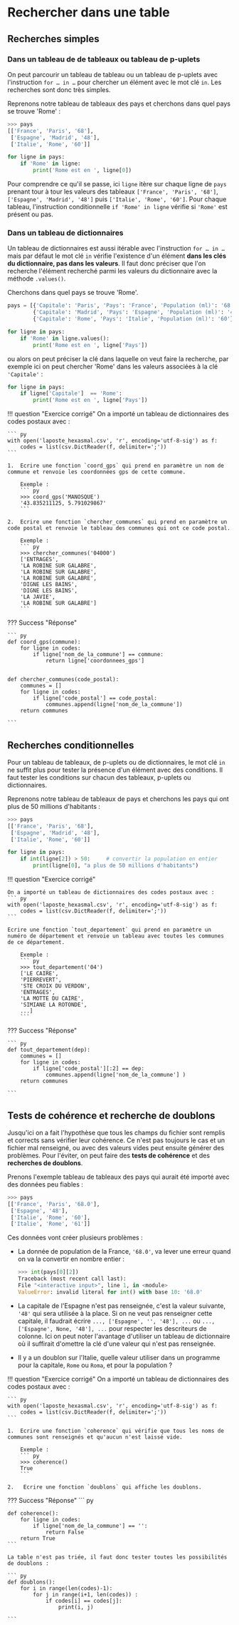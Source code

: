 # Rechercher dans une table

##	Recherches simples

### Dans un tableau de de tableaux ou tableau de p-uplets

On peut parcourir un tableau de tableau ou un tableau de p-uplets avec l'instruction `for … in …` pour chercher un élément avec le mot clé `in`. Les recherches sont donc très simples.

Reprenons notre tableau de tableaux des pays et cherchons dans quel pays se trouve 'Rome' :


``` py
>>> pays
[['France', 'Paris', '68'],
 ['Espagne', 'Madrid', '48'],
 ['Italie', 'Rome', '60']]

for ligne in pays:
    if 'Rome' in ligne:
        print('Rome est en ', ligne[0])

```

Pour comprendre ce qu'il se passe, ici `ligne` itère sur chaque ligne de `pays` prenant tour à tour les valeurs des tableaux `['France', 'Paris', '68']`, `['Espagne', 'Madrid', '48']` puis `['Italie', 'Rome', '60']`. Pour chaque tableau, l'instruction conditionnelle `if 'Rome' in ligne` vérifie si `'Rome'` est présent ou pas. 

###	Dans un tableau de dictionnaires

Un tableau de dictionnaires est aussi itérable avec l'instruction `for … in …` mais par défaut le mot clé `in` vérifie l'existence d'un élément **dans les clés du dictionnaire, pas dans les valeurs**. Il faut donc préciser que l'on recherche l'élément recherché parmi les valeurs du dictionnaire avec la méthode `.values()`. 

Cherchons dans quel pays se trouve 'Rome'.

``` py
pays = [{'Capitale': 'Paris', 'Pays': 'France', 'Population (ml)': '68'},
        {'Capitale': 'Madrid', 'Pays': 'Espagne', 'Population (ml)': '48'},
        {'Capitale': 'Rome', 'Pays': 'Italie', 'Population (ml)': '60'}]

for ligne in pays:
    if 'Rome' in ligne.values():
        print('Rome est en ', ligne['Pays'])
```

ou alors on peut préciser la clé dans laquelle on veut faire la recherche, par exemple ici on peut chercher 'Rome' dans les valeurs associées à la clé `'Capitale'` :

``` py
for ligne in pays:
    if ligne['Capitale']  == 'Rome':
        print('Rome est en ', ligne['Pays'])
```



!!! question "Exercice corrigé" 
    On a importé un tableau de dictionnaires des codes postaux avec :
    
    ``` py
    with open('laposte_hexasmal.csv', 'r', encoding='utf-8-sig') as f:
        codes = list(csv.DictReader(f, delimiter=';'))
    ```

    1.  Ecrire une fonction `coord_gps` qui prend en paramètre un nom de commune et renvoie les coordonnées gps de cette commune. 

        Exemple : 
        ``` py
        >>> coord_gps('MANOSQUE')
        '43.835211125, 5.791029867'
        ```

    2.  Ecrire une fonction `chercher_communes` qui prend en paramètre un code postal et renvoie le tableau des communes qui ont ce code postal.

        Exemple : 
        ``` py
        >>> chercher_communes('04000')
        ['ENTRAGES',
        'LA ROBINE SUR GALABRE',
        'LA ROBINE SUR GALABRE',
        'LA ROBINE SUR GALABRE',
        'DIGNE LES BAINS',
        'DIGNE LES BAINS',
        'LA JAVIE',
        'LA ROBINE SUR GALABRE']
        ```
   

??? Success "Réponse"


    ``` py
    def coord_gps(commune):
        for ligne in codes:
            if ligne['nom_de_la_commune'] == commune:
                return ligne['coordonnees_gps']


    def chercher_communes(code_postal):
        communes = []
        for ligne in codes:
            if ligne['code_postal'] == code_postal:
                communes.append(ligne['nom_de_la_commune'])
        return communes
        
    ```



##	Recherches conditionnelles

Pour un tableau de tableaux,  de p-uplets ou de dictionnaires, le mot clé `in` ne suffit plus pour tester la présence d'un élément avec des conditions. Il faut tester les conditions sur chacun des tableaux, p-uplets ou dictionnaires.

Reprenons notre tableau de tableaux de pays et cherchons les pays qui ont plus de 50 millions d'habitants :

``` py
>>> pays
[['France', 'Paris', '68'],
 ['Espagne', 'Madrid', '48'],
 ['Italie', 'Rome', '60']]

for ligne in pays:
    if int(ligne[2]) > 50:     # convertir la population en entier
        print(ligne[0], "a plus de 50 millions d'habitants")

```


!!! question "Exercice corrigé" 

    On a importé un tableau de dictionnaires des codes postaux avec :
    ``` py
    with open('laposte_hexasmal.csv', 'r', encoding='utf-8-sig') as f:
        codes = list(csv.DictReader(f, delimiter=';'))
    ```

    Ecrire une fonction `tout_departement` qui prend en paramètre un numéro de département et renvoie un tableau avec toutes les communes de ce département.

        Exemple : 
        ``` py
        >>> tout_departement('04')
        ['LE CAIRE',
        'PIERREVERT',
        'STE CROIX DU VERDON',
        'ENTRAGES',
        'LA MOTTE DU CAIRE',
        'SIMIANE LA ROTONDE',
        ...]
        ```


??? Success "Réponse"

    ``` py
    def tout_departement(dep):
        communes = []
        for ligne in codes:
            if ligne['code_postal'][:2] == dep:
                communes.append(ligne['nom_de_la_commune'] )
        return communes
        
    ```


## 	Tests de cohérence et recherche de doublons

Jusqu'ici on a fait l'hypothèse que tous les champs du fichier sont remplis et corrects sans vérifier leur cohérence. Ce n'est pas toujours le cas et un fichier mal renseigné, ou avec des valeurs vides peut ensuite générer des problèmes. 
Pour l'éviter, on peut faire des **tests de cohérence** et des **recherches de doublons**.



Prenons l'exemple tableau de tableaux des pays qui aurait été importé avec des données peu fiables :

``` py
>>> pays
[['France', 'Paris', '68.0'],
 ['Espagne', '48'],
 ['Italie', 'Rome', '60'],
 ['Italie', 'Rome', '61']]

```
Ces données vont créer plusieurs problèmes :

-   La donnée de population de la France, `'68.0'`, va lever une erreur quand on va la convertir en nombre entier :
    
    ``` py
    >>> int(pays[0][2])
    Traceback (most recent call last):
    File "<interactive input>", line 1, in <module>
    ValueError: invalid literal for int() with base 10: '68.0'
    ```
- La capitale de l'Espagne n'est pas renseignée, c'est la valeur suivante, `'48'` qui sera utilisée à la place. Si on ne veut pas renseigner cette capitale, il faudrait écrire `..., ['Espagne', '', '48'], ...` ou `..., ['Espagne', None, '48'], ...` pour respecter les descriteurs de colonne. Ici on peut noter l'avantage d'utiliser un tableau de dictionnaire où il suffirait d'omettre la clé d'une valeur qui n'est pas renseignée.

- Il y a un doublon sur l'Italie, quelle valeur utiliser dans un programme pour la capitale, `Rome` ou `Roma`, et pour la population ?





!!! question "Exercice corrigé" 
    On a importé un tableau de dictionnaires des codes postaux avec :
    
    ``` py
    with open('laposte_hexasmal.csv', 'r', encoding='utf-8-sig') as f:
        codes = list(csv.DictReader(f, delimiter=';'))
    ```

    1.  Ecrire une fonction `coherence` qui vérifie que tous les noms de communes sont renseignés et qu'aucun n'est laissé vide.

        Exemple : 
        ``` py
        >>> coherence()
        True
        ```

    2.   Ecrire une fonction `doublons` qui affiche les doublons.



??? Success "Réponse"
    ``` py

    def coherence():
        for ligne in codes:
            if ligne['nom_de_la_commune'] == '':
                return False
        return True
    ```

    La table n'est pas triée, il faut donc tester toutes les possibilités de doublons :
    
    ``` py
    def doublons():
        for i in range(len(codes)-1):
            for j in range(i+1, len(codes)) :
                if codes[i] == codes[j]:
                    print(i, j)

    ```

